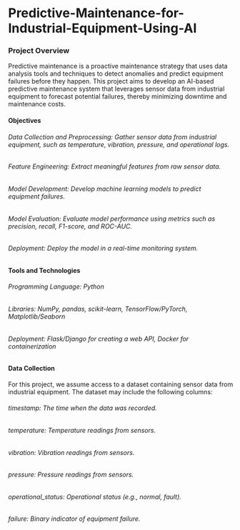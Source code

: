 # Predictive-Maintenance-for-Industrial-Equipment-Using-AI

### Project Overview
Predictive maintenance is a proactive maintenance strategy that uses data analysis tools and techniques to detect anomalies and predict equipment failures before they happen. This project aims to develop an AI-based predictive maintenance system that leverages sensor data from industrial equipment to forecast potential failures, thereby minimizing downtime and maintenance costs.

#### Objectives
###### Data Collection and Preprocessing: Gather sensor data from industrial equipment, such as temperature, vibration, pressure, and operational logs.
###### Feature Engineering: Extract meaningful features from raw sensor data.
###### Model Development: Develop machine learning models to predict equipment failures.
###### Model Evaluation: Evaluate model performance using metrics such as precision, recall, F1-score, and ROC-AUC.
###### Deployment: Deploy the model in a real-time monitoring system.

#### Tools and Technologies
###### Programming Language: Python
###### Libraries: NumPy, pandas, scikit-learn, TensorFlow/PyTorch, Matplotlib/Seaborn
###### Deployment: Flask/Django for creating a web API, Docker for containerization

#### Data Collection
For this project, we assume access to a dataset containing sensor data from industrial equipment. The dataset may include the following columns:

###### timestamp: The time when the data was recorded.
###### temperature: Temperature readings from sensors.
###### vibration: Vibration readings from sensors.
###### pressure: Pressure readings from sensors.
###### operational_status: Operational status (e.g., normal, fault).
###### failure: Binary indicator of equipment failure.
